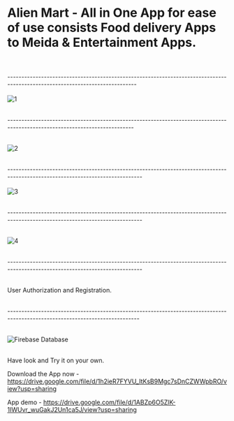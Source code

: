 # Alien Mart - All in One App for ease of use consists Food delivery Apps to Meida & Entertainment Apps. <br><br>

---------------------------------------------------------------------------------------------------------------------------- <br><br>
![1](https://github.com/Shivam9456Singh/Alien_Mart/assets/113454708/eee94262-b975-4680-880b-dc7fe533507a) <br><br>


--------------------------------------------------------------------------------------------------------------------------- <br><br>


![2](https://github.com/Shivam9456Singh/Alien_Mart/assets/113454708/21ad3dd0-5eca-4dd7-ae53-48aecce4ee04) <br><br>


------------------------------------------------------------------------------------------------------------------------------ <br><br>
![3](https://github.com/Shivam9456Singh/Alien_Mart/assets/113454708/727b1982-1d09-49d7-b845-49ea16b869be) <br><br>

------------------------------------------------------------------------------------------------------------------------------ <br><br>

![4](https://github.com/Shivam9456Singh/Alien_Mart/assets/113454708/b31074ef-8474-4b2e-b7fd-3838c069d6e9)<br><br>


------------------------------------------------------------------------------------------------------------------------------ <br><br>

User Authorization and Registration.<br><br>

-----------------------------------------------------------------------------------------------------------------------------<br><br>

![Firebase Database](https://github.com/Shivam9456Singh/Alien_Mart/assets/113454708/94f0d387-a39f-4e7a-ba76-2447b2a91598)<br><br>


Have look and Try it on your own. 

Download the App now - https://drive.google.com/file/d/1h2ieR7FYVU_ItKsB9Mgc7sDnCZWWpbRO/view?usp=sharing


App demo - https://drive.google.com/file/d/1ABZp6O5ZlK-1IWUvr_wuGakJ2Un1ca5J/view?usp=sharing



